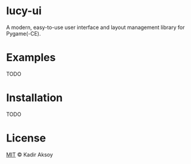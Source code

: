 # lucy-ui
A modern, easy-to-use user interface and layout management library for Pygame(-CE).



# Examples
TODO



# Installation
TODO



# License
[MIT](LICENSE) © Kadir Aksoy